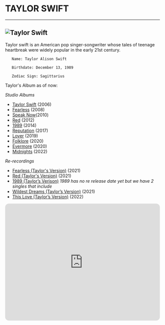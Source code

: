 # **TAYLOR SWIFT**
---
![Taylor Swift](https://i.scdn.co/image/ab6761610000e5eb5a00969a4698c3132a15fbb0)
---
  Taylor swift is an American pop singer-songwriter whose tales of teenage heartbreak were widely popular in the early 21st century.
  
       Name: Taylor Alison Swift
  
       Birthdate: December 13, 1989
  
       Zodiac Sign: Sagittarius
       
 Taylor's Album as of now:
 
 *Studio Albums*
- [Taylor Swift](https://open.spotify.com/album/5eyZZoQEFQWRHkV2xgAeBw?si=mA8jeyeuQ6uL8NQLOk1xGQ) (2006)
- [Fearless](https://open.spotify.com/album/2gP2LMVcIFgVczSJqn340t?si=d5gGwK9uRvS093drONNeGg) (2008)
- [Speak Now](https://open.spotify.com/album/6S6JQWzUrJVcJLK4fi74Fw?si=befTWOJfSF6qF0W_szQZaw)(2010)
- [Red](https://open.spotify.com/album/1KVKqWeRuXsJDLTW0VuD29?si=cZXgOgepRNicF5nmIVBK_g) (2012)
- [1989](https://open.spotify.com/album/5fy0X0JmZRZnVa2UEicIOl?si=5NFbhpDyQIy7WrJIpQ1iUA) (2014)
- [Reputation](https://open.spotify.com/album/6DEjYFkNZh67HP7R9PSZvv?si=bwO8K2xJSdm87weFwWjA3g) (2017)
- [Lover](https://open.spotify.com/album/1NAmidJlEaVgA3MpcPFYGq?si=9ZjwuHzeT4SUBFn6cvyG4A) (2019)
- [Folklore](https://open.spotify.com/album/2fenSS68JI1h4Fo296JfGr?si=MOLGppIrQhyAlKM22N52cA) (2020)
- [Evermore](https://open.spotify.com/album/2Xoteh7uEpea4TohMxjtaq?si=z5W4jRdiRv6yavH2F4skFQ) (2020)
- [Midnights](https://open.spotify.com/album/3lS1y25WAhcqJDATJK70Mq?si=vj2UdlAvR-OIgTS0oYaidg) (2022)

*Re-recordings*
- [Fearless (Taylor's Version)](https://open.spotify.com/album/4hDok0OAJd57SGIT8xuWJH?si=k8hbMR9QRVyqF1St7ptltQ) (2021)
- [Red (Taylor's Version)](https://open.spotify.com/album/6kZ42qRrzov54LcAk4onW9?si=PG-MWe0EQfm5ei7_EAV7fA) (2021)
- [1989 (Taylor’s Verison)](2021/2022) *1989 has no re release date yet but we have 2 singles that include*
- [Wildest Dreams (Taylor’s Version)](https://open.spotify.com/album/5hxKw2PurC0i1VVJMAntDU?si=tqtrNB_BSPOiP1lzy1sJ4A) (2021)
- [This Love (Taylor’s Version)](https://open.spotify.com/album/3In1CblWZswwun5MhOa10y?si=_CWOl933TqyIR9ER9nlAQQ) (2022)


<iframe style="border-radius:12px" src="https://open.spotify.com/embed/artist/06HL4z0CvFAxyc27GXpf02?utm_source=generator" width="100%" height="380" frameBorder="0" allowfullscreen="" allow="autoplay; clipboard-write; encrypted-media; fullscreen; picture-in-picture" loading="lazy"></iframe>
